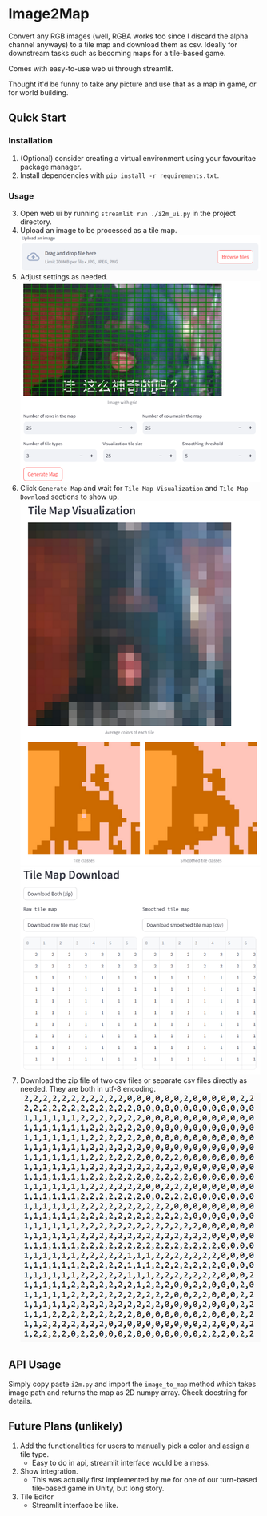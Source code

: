 # Image2Map
Convert any RGB images (well, RGBA works too since I discard the alpha channel anyways) to a tile map and download them as csv. Ideally for downstream tasks such as becoming maps for a tile-based game. 

Comes with easy-to-use web ui through streamlit. 

Thought it'd be funny to take any picture and use that as a map in game, or for world building. 

## Quick Start
### Installation
1. (Optional) consider creating a virtual environment using your favouritae package manager.
2. Install dependencies with `pip install -r requirements.txt`.
### Usage
3. Open web ui by running `streamlit run ./i2m_ui.py` in the project directory.
4. Upload an image to be processed as a tile map. 
![upload_image](md_upload.png)
5. Adjust settings as needed.
![interface](md_interface.png)
6. Click `Generate Map` and wait for `Tile Map Visualization` and `Tile Map Download` sections to show up.
![visualization](md_vis.png)
![download](md_download.png)
7. Download the zip file of two csv files or separate csv files directly as needed. They are both in utf-8 encoding. 
![csv](md_csv.png)

## API Usage
Simply copy paste `i2m.py` and import the `image_to_map` method which takes image path and returns the map as 2D numpy array. Check docstring for details. 

## Future Plans (unlikely)
1. Add the functionalities for users to manually pick a color and assign a tile type. 
     - Easy to do in api, streamlit interface would be a mess. 
2. Show integration. 
     - This was actually first implemented by me for one of our turn-based tile-based game in Unity, but long story. 
3. Tile Editor
     - Streamlit interface be like.
